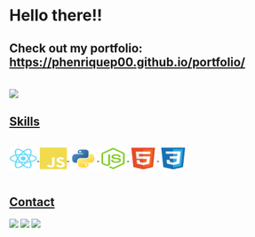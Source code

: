 #  Hello there!!

## Check out my portfolio: https://phenriquep00.github.io/portfolio/
</br>
 <div float="left">
  <a href="https://github.com/phenriquep00">
   <img align="center" height="160" src="https://github-readme-stats.vercel.app/api/top-langs/?username=phenriquep00&layout=compact&langs_count=5&theme=dracula"/>
   <!-- <img align="center" src="https://github-readme-stats.vercel.app/api?username=phenriquep00&show_icons=true&theme=dracula&include_all_commits=true&count_private=true&hide=issues"/> -->
</div>
 
 ## Skills
<div style="display: inline_block"><br>
 <img align="center" alt="Pedro-React" height="40" width="50" src="https://raw.githubusercontent.com/devicons/devicon/master/icons/react/react-original.svg">
 <img align="center" alt="Pedro-Js" height="40" width="50" src="https://raw.githubusercontent.com/devicons/devicon/master/icons/javascript/javascript-plain.svg">
 <img align="center" alt="Pedro-Python" height="40" width="50" src="https://raw.githubusercontent.com/devicons/devicon/1119b9f84c0290e0f0b38982099a2bd027a48bf1/icons/python/python-original.svg">
 <img align="center" alt="Pedro-Python" height="40" width="50" src="https://raw.githubusercontent.com/devicons/devicon/1119b9f84c0290e0f0b38982099a2bd027a48bf1/icons/nodejs/nodejs-original.svg">
  <img align="center" alt="Pedro-HTML" height="40" width="50" src="https://raw.githubusercontent.com/devicons/devicon/master/icons/html5/html5-original.svg">
  <img align="center" alt="Pedro-CSS" height="40" width="50" src="https://raw.githubusercontent.com/devicons/devicon/master/icons/css3/css3-original.svg">
</div>
  
</br>

## Contact 
<div> 
  <a href="https://www.linkedin.com/in/pedro-lima-255a33223/" target="_blank"><img src="https://img.shields.io/badge/-LinkedIn-%230077B5?style=for-the-badge&logo=linkedin&logoColor=dark" target="_blank"></a> 
  <a href="https://www.instagram.com/im.pedrooo/" target="_blank"><img src="https://img.shields.io/badge/-Instagram-%23E4405F?style=for-the-badge&logo=instagram&logoColor=darke" target="_blank"></a>
  <a href = "mailto: contact.pedrolima@gmail.com"><img src="https://img.shields.io/badge/-Gmail-%23333?style=for-the-badge&logo=gmail&logoColor=dark" target="_blank"></a>
 </br>
</br>
</div>
